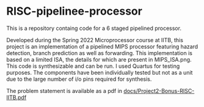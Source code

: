 # RISC-pipelinee-processor
This is a repository containg code for a 6 staged pipelined processor.

Developed during the Spring 2022 Microprocessor course at IITB, this project is an implementation of a pipelined MIPS processor featuring hazard detection, branch prediction as well as forwarding. This implementation is based on a limited ISA, the details for which are present in MIPS_ISA.png. This code is synthesizable and can be run. I used Quartus for testing purposes. The components have been individually tested but not as a unit due to the large number of i/o pins required for synthesis.

The problem statement is available as a pdf in [docs/Project2-Bonus-RISC-IITB.pdf](link)

